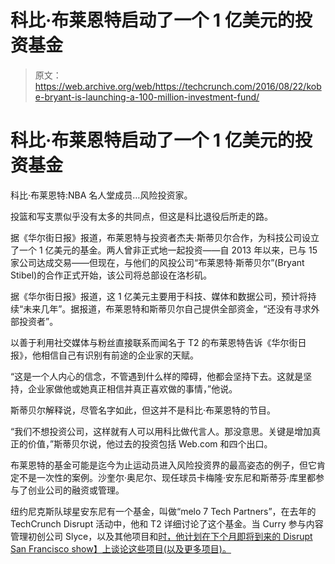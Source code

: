 # 科比·布莱恩特启动了一个 1 亿美元的投资基金 

> 原文：<https://web.archive.org/web/https://techcrunch.com/2016/08/22/kobe-bryant-is-launching-a-100-million-investment-fund/>

# 科比·布莱恩特启动了一个 1 亿美元的投资基金

科比·布莱恩特:NBA 名人堂成员…风险投资家。

投篮和写支票似乎没有太多的共同点，但这是科比退役后所走的路。

据《华尔街日报》报道，布莱恩特与投资者杰夫·斯蒂贝尔合作，为科技公司设立了一个 1 亿美元的基金。两人曾非正式地一起投资——自 2013 年以来，已与 15 家公司达成交易——但现在，与他们的风投公司“布莱恩特·斯蒂贝尔”(Bryant Stibel)的合作正式开始，该公司将总部设在洛杉矶。

据《华尔街日报》报道，这 1 亿美元主要用于科技、媒体和数据公司，预计将持续“未来几年”。据报道，布莱恩特和斯蒂贝尔自己提供全部资金，“还没有寻求外部投资者”。

以善于利用社交媒体与粉丝直接联系而闻名于 T2 的布莱恩特告诉《华尔街日报》，他相信自己有识别有前途的企业家的天赋。

“这是一个人内心的信念，不管遇到什么样的障碍，他都会坚持下去。这就是坚持，企业家做他或她真正相信并真正喜欢做的事情，”他说。

斯蒂贝尔解释说，尽管名字如此，但这并不是科比·布莱恩特的节目。

“我们不想投资公司，这样就有人可以用科比做代言人。那没意思。关键是增加真正的价值，”斯蒂贝尔说，他过去的投资包括 Web.com 和四个出口。

布莱恩特的基金可能是迄今为止运动员进入风险投资界的最高姿态的例子，但它肯定不是一次性的案例。沙奎尔·奥尼尔、现任球员卡梅隆·安东尼和斯蒂芬·库里都参与了创业公司的融资或管理。

纽约尼克斯队球星安东尼有一个基金，叫做“melo 7 Tech Partners”，在去年的 TechCrunch Disrupt 活动中，他和 T2 详细讨论了这个基金。当 Curry 参与内容管理初创公司 Slyce，以及其他项目和[时，他计划在下个月即将到来的 Disrupt San Francisco show】上谈论这些项目(以及更多项目)。](https://web.archive.org/web/20221005192940/https://beta.techcrunch.com/2016/08/09/stephen-curry-to-talk-passion-projects-nothing-but-nets-slyce-at-disrupt-sf/)
